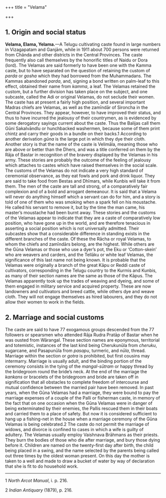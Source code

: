 +++
title = "Velama"

+++


## 1. Origin and social status

**Velama, Elama, Yelama.**—A Telugu cultivating caste found in large numbers in Vizagapatam and Ganjām, while in 1911 about 700 persons were returned from Chānda and other districts in the Central Provinces. The caste frequently also call themselves by the honorific titles of Naidu or Dora \(lord\). The Velamas are said formerly to have been one with the Kamma caste, but to have separated on the question of retaining the custom of *parda* or *gosha* which they had borrowed from the Muhammadans. The Kammas abandoned *parda*, and, signing a bond written on palm-leaf to this effect, obtained their name from *kamma*, a leaf. The Velamas retained the custom, but a further division has taken place on the subject, and one subcaste, called the Adi or original Velamas, do not seclude their women. The caste has at present a fairly high position, and several important Madras chiefs are Velamas, as well as the zamīndār of Sironcha in the Central Provinces. They appear, however, to have improved their status, and thus to have incurred the jealousy of their countrymen, as is evidenced by some derogatory sayings current about the caste. Thus the Balijas call them Gūni Sakalvāndlu or hunchbacked washermen, because some of them print chintz and carry their goods in a bundle on their backs.1 According to another derivation *gūna* is the large pot in which they dye their cloth. Another story is that the name of the caste is Velimāla, meaning those who are above or better than the Dhers, and was a title conferred on them by the Rāja of Bastar in recognition of the bravery displayed by the Velamas in his army. These stories are probably the outcome of the feeling of jealousy which attaches to castes which have raised themselves in the social scale. The customs of the Velamas do not indicate a very high standard of ceremonial observance, as they eat fowls and pork and drink liquor. They are said to take food from Bestas and Dhīmars, while Kunbis will take it from them. The men of the caste are tall and strong, of a comparatively fair complexion and of a bold and arrogant demeanour. It is said that a Velama will never do anything himself which a servant can do for him, and a story is told of one of them who was smoking when a spark fell on his moustache. He called his servant to remove it, but by the time the man came, his master’s moustache had been burnt away. These stories and the customs of the Velamas appear to indicate that they are a caste of comparatively low position, who have gone up in the world, and are therefore tenacious in asserting a social position which is not universally admitted. Their subcastes show that a considerable difference in standing exists in the different branches of the caste. Of these the Rācha or royal Velamas, to whom the chiefs and zamīndārs belong, are the highest. While others are the Gūna Velamas or those who use a dyer’s pot, the Eku or ‘Cotton-skein’ who are weavers and carders, and the Tellāku or white leaf Velamas, the significance of this last name not being known. It is probable that the Velamas were originally a branch of the great Kāpu or Reddi caste of cultivators, corresponding in the Telugu country to the Kurmis and Kunbis, as many of their section names are the same as those of the Kāpus. The Velamas apparently took up the trades of weaving and dyeing, and some of them engaged in military service and acquired property. These are now landowners and cultivators and breed cattle, while others dye and weave cloth. They will not engage themselves as hired labourers, and they do not allow their women to work in the fields. 



## 2. Marriage and social customs

The caste are said to have 77 exogamous groups descended from the 77 followers or spearsmen who attended Rāja Rudra Pratāp of Bastar when he was ousted from Wārangal. These section names are eponymous, territorial and totemistic, instances of the last kind being Cherukunūla from *cheruku*, sugarcane, and Pasapunūla from *pasapu*, turmeric, and *nūla*, thread. Marriage within the section or *gotra* is prohibited, but first cousins may intermarry. Marriage is usually adult, and the binding portion of the ceremony consists in the tying of the *mangal-sūtram* or happy thread by the bridegroom round the bride’s neck. At the end of the marriage the *kankans* or bracelets of the bridegroom and bride are taken off in signification that all obstacles to complete freedom of intercourse and mutual confidence between the married pair have been removed. In past years, when the Gūna Velamas had a marriage, they were bound to pay the marriage expenses of a couple of the Palli or fisherman caste, in memory of the fact that on one occasion when the Gūna Velamas were in danger of being exterminated by their enemies, the Pallis rescued them in their boats and carried them to a place of safety. But now it is considered sufficient to hang up a fishing-net in the house when a marriage ceremony of the Gūna Velamas is being celebrated.2 The caste do not permit the marriage of widows, and divorce is confined to cases in which a wife is guilty of adultery. The Velamas usually employ Vaishnava Brāhmans as their priests. They burn the bodies of those who die after marriage, and bury those dying before it. Children are named on the twenty-first day after birth, the child being placed in a swing, and the name selected by the parents being called out three times by the oldest woman present. On this day the mother is taken to a well and made to draw a bucket of water by way of declaration that she is fit to do household work. 



* * *

1 *North Arcot Manual*, i. p. 216. 

2 *Indian Antiquary* \(1879\), p. 216. 



